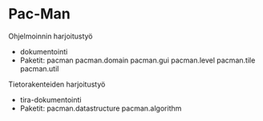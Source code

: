 Pac-Man
=======

Ohjelmoinnin harjoitustyö
- dokumentointi
- Paketit:
	pacman
	pacman.domain
	pacman.gui
	pacman.level
	pacman.tile
	pacman.util
	
Tietorakenteiden harjoitustyö
- tira-dokumentointi
- Paketit:
	pacman.datastructure
	pacman.algorithm
